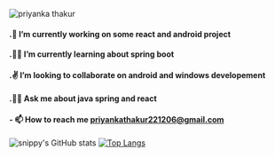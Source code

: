 
<!--
**snippy066/snippy066** is a ✨ _special_ ✨ repository because its `README.md` (this file) appears on your GitHub profile.

Here are some ideas to get you started:

### 🔭 I’m currently working on some react and android project
###🌱 I’m currently learning about spring boot
- 👯 I’m looking to collaborate on ...
- 🤔 I’m looking for help with ...
###💬 Ask me about 
- 📫 How to reach me: ...
- 😄 Pronouns: ...
- ⚡ Fun fact: ...
-->


<p align="left"> <img src="https://komarev.com/ghpvc/?username=snippy066&label=Profile%20views&color=2eb37e&style=flat" alt="priyanka thakur" /> </p>

#### .🧡 I’m currently working on some react and android project
#### .🐱‍🚀 I’m currently learning about spring boot
#### .✌  I’m looking to collaborate on android and windows developement  
#### .🐱‍👤 Ask me about java spring and react 
#### - 📫 How to reach me **priyankathakur221206@gmail.com**


![snippy's GitHub stats](https://github-readme-stats.vercel.app/api?username=snippy066&show_icons=true&theme=onedark)
[![Top Langs](https://github-readme-stats.vercel.app/api/top-langs/?username=snipp066&layout=compact&theme=onedark)](https://github.com/anuraghazra/github-readme-stats)
